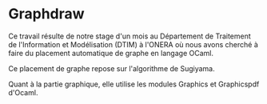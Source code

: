 Graphdraw
=========

Ce travail résulte de notre stage d'un mois au Département de Traitement de l'Information et Modélisation (DTIM) à l'ONERA où nous avons cherché à faire du placement automatique de graphe en langage OCaml.

Ce placement de graphe repose sur l'algorithme de Sugiyama.

Quant à la partie graphique, elle utilise les modules Graphics et Graphicspdf d'Ocaml.
